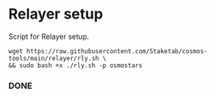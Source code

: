 # Relayer setup
Script for Relayer setup.  

```
wget https://raw.githubusercontent.com/Staketab/cosmos-tools/main/relayer/rly.sh \
&& sudo bash +x ./rly.sh -p osmostars
```

### DONE
